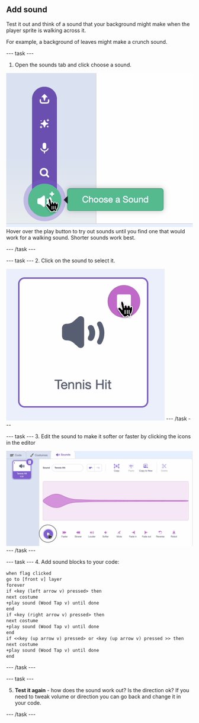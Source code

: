 ## Add sound

Test it out and think of a sound that your background might make when the player sprite is walking across it. 

For example, a background of leaves might make a crunch sound. 

--- task ---
1. Open the sounds tab and click choose a sound.

![Screenshot of sound tab in Scratch editor](images/sound-tab.png)
Hover over the play button to try out sounds until you find one that would work for a walking sound. Shorter sounds work best. 

--- /task ---

--- task ---
2. Click on the sound to select it.

![Screenshot of sound in Scratch editor](images/choose-sound.png)
--- /task ---

--- task ---
3. Edit the sound to make it softer or faster by clicking the icons in the editor


![Screenshot of sound editor in Scratch editor](images/edit-sound.png)
--- /task ---

--- task ---
4. Add sound blocks to your code:

```blocks3
when flag clicked
go to [front v] layer
forever
if <key (left arrow v) pressed> then
next costume
+play sound (Wood Tap v) until done
end
if <key (right arrow v) pressed> then
next costume
+play sound (Wood Tap v) until done
end
if <<key (up arrow v) pressed> or <key (up arrow v) pressed >> then
next costume
+play sound (Wood Tap v) until done
end
```
--- /task ---

--- task ---

5. **Test it again** - how does the sound work out? Is the direction ok? If you need to tweak volume or direction you can go back and change it in your code.

--- /task ---
